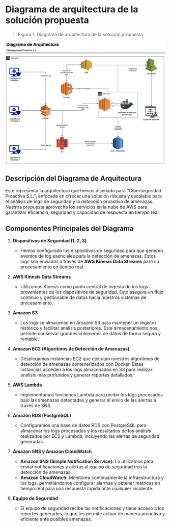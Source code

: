 # Diagrama de arquitectura de la solución propuesta

> Figura 1: Diagrama de arquitectura de la solución propuesta

![](../assets/diagrama-arquitectura/ciber_seg-proactiva.png)

## Descripción del Diagrama de Arquitectura

Este representa la arquitectura que hemos diseñado para "Ciberseguridad Proactiva S.L.", enfocada en ofrecer una solución robusta y escalable para el análisis de logs de seguridad y la detección proactiva de amenazas. Nuestra propuesta aprovecha los servicios en la nube de AWS para garantizar eficiencia, seguridad y capacidad de respuesta en tiempo real.

## Componentes Principales del Diagrama

1. **Dispositivos de Seguridad (1, 2, 3)**

   - Hemos configurado los dispositivos de seguridad para que generen eventos de log esenciales para la detección de amenazas. Estos logs son enviados a través de **AWS Kinesis Data Streams** para su procesamiento en tiempo real.

2. **AWS Kinesis Data Streams**

   - Utilizamos Kinesis como punto central de ingesta de los logs provenientes de los dispositivos de seguridad. Esto asegura un flujo continuo y gestionable de datos hacia nuestros sistemas de procesamiento.

3. **Amazon S3**

   - Los logs se almacenan en Amazon S3 para mantener un registro histórico y facilitar análisis posteriores. Este almacenamiento nos permite conservar grandes volúmenes de datos de forma segura y rentable.

4. **Amazon EC2 (Algoritmos de Detección de Amenazas)**

   - Desplegamos instancias EC2 que ejecutan nuestros algoritmos de detección de amenazas contenerizados con Docker. Estas instancias acceden a los logs almacenados en S3 para realizar análisis más profundos y generar reportes detallados.

5. **AWS Lambda**

   - Implementamos funciones Lambda para recibir los logs procesados bajo las amenazas detectadas y generar el envío de las alertas a través de SNS.

6. **Amazon RDS (PostgreSQL)**

   - Configuramos una base de datos RDS con PostgreSQL para almacenar los logs procesados y los resultados de los análisis realizados por EC2 y Lambda, incluyendo las alertas de seguridad generadas.

7. **Amazon SNS y Amazon CloudWatch**

   - **Amazon SNS (Simple Notification Service):** Lo utilizamos para enviar notificaciones y alertas al equipo de seguridad tras la detección de amenazas.
   - **Amazon CloudWatch:** Monitorea continuamente la infraestructura y los logs, permitiéndonos configurar alarmas y obtener métricas en tiempo real para una respuesta rápida ante cualquier incidente.

8. **Equipo de Seguridad**

   - El equipo de seguridad recibe las notificaciones y tiene acceso a los reportes generados, lo que les permite actuar de manera proactiva y eficiente ante posibles amenazas.
